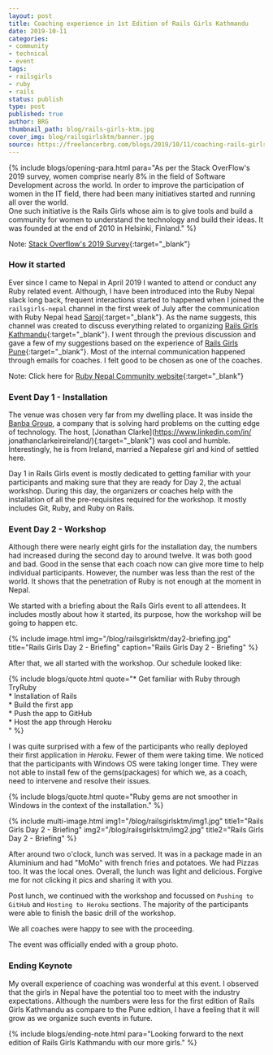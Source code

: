 ```yaml
---
layout: post
title: Coaching experience in 1st Edition of Rails Girls Kathmandu
date: 2019-10-11
categories:
- community
- technical
- event
tags:
- railsgirls
- ruby
- rails
status: publish
type: post
published: true
author: BRG
thumbnail_path: blog/rails-girls-ktm.jpg
cover_img: blog/railsgirlsktm/banner.jpg
source: https://freelancerbrg.com/blogs/2019/10/11/coaching-rails-girls-ktm/
---
```


{% include blogs/opening-para.html
            para="As per the Stack OverFlow's 2019 survey, women comprise nearly 8% in the field of Software Development across the world. In order to improve the participation of women in the IT field, there had been many initiatives started and running all over the world.
            <br>One such initiative is the Rails Girls whose aim is to give tools and build a community for women to understand the technology and build their ideas. It was founded at the end of 2010 in Helsinki, Finland."
%}

Note: [Stack Overflow's 2019 Survey](https://insights.stackoverflow.com/survey/2019#developer-profile-_-gender){:target="_blank"}

### How it started

Ever since I came to Nepal in April 2019 I wanted to attend or conduct any Ruby related event. Although, I have been introduced
into the Ruby Nepal slack long back, frequent interactions started to happened when I joined the `railsgirls-nepal` channel in the first week of July after the communication with Ruby Nepal head [Saroj](https://twitter.com/zoraslapen){:target="_blank"}.
As the name suggests, this channel was created to discuss everything related to organizing [Rails Girls Kathmandu](http://railsgirls.com/kathmandu){:target="_blank"}. I went through the previous discussion and gave a few of my suggestions based on the experience of [Rails Girls Pune](http://railsgirls.com/pune){:target="_blank"}. Most of the internal communication happened through emails for coaches. I felt good to be chosen as one of the coaches.

Note: Click here for [Ruby Nepal Community website](http://rubynepal.org){:target="_blank"}

### Event Day 1 - Installation

The venue was chosen very far from my dwelling place. It was inside the [Banba Group](https://www.banbagroup.com/), a company that
is solving hard problems on the cutting edge of technology. The host, [Jonathan Clarke](https://www.linkedin.com/in/
jonathanclarkeireireland/){:target="_blank"} was cool and humble. Interestingly, he is from Ireland, married a Nepalese girl and kind of settled here.

Day 1 in Rails Girls event is mostly dedicated to getting familiar with your participants and making sure that they are ready for Day 2, the actual workshop. During this day, the organizers or coaches help with the installation of all the pre-requisites required for the workshop. It mostly includes Git, Ruby, and Ruby on Rails.

### Event Day 2 - Workshop

Although there were nearly eight girls for the installation day, the numbers had increased during the second day to around twelve.
It was both good and bad. Good in the sense that each coach now can give more time to help individual participants. However, the number was less than the rest of the world. It shows that the penetration of Ruby is not enough at the moment in Nepal.

We started with a briefing about the Rails Girls event to all attendees. It includes mostly about how it started, its purpose, how the workshop will be going to happen etc.

{% include image.html
           img="/blog/railsgirlsktm/day2-briefing.jpg"
           title="Rails Girls Day 2 - Briefing"
           caption="Rails Girls Day 2 - Briefing"
%}

After that, we all started with the workshop. Our schedule looked like:

{% include blogs/quote.html
           quote="* Get familiar with Ruby through TryRuby<br>
                  * Installation of Rails<br>
                  * Build the first app<br>
                  * Push the app to GitHub<br>
                  * Host the app through Heroku<br>"
%}

I was quite surprised with a few of the participants who really deployed their first application in _Heroku_. Fewer of them were taking time. We noticed that the participants with Windows OS were taking longer time. They were not able to install few of the gems(packages) for which we, as a coach, need to intervene and resolve their issues.

{% include blogs/quote.html
           quote="Ruby gems are not smoother in Windows in the context of the installation."
%}

{% include multi-image.html
           img1="/blog/railsgirlsktm/img1.jpg"
           title1="Rails Girls Day 2 - Briefing"
           img2="/blog/railsgirlsktm/img2.jpg"
           title2="Rails Girls Day 2 - Briefing"
%}

After around two o'clock, lunch was served. It was in a package made in an Aluminium and had "MoMo" with french fries and potatoes.
We had Pizzas too. It was the local ones. Overall, the lunch was light and delicious. Forgive me for not clicking it pics and sharing it with you.

Post lunch, we continued with the workshop and focussed on `Pushing to GitHub` and `Hosting to Heroku` sections. The majority of the participants were able to finish the basic drill of the workshop.

We all coaches were happy to see with the proceeding.

The event was officially ended with a group photo.

### Ending Keynote

My overall experience of coaching was wonderful at this event. I observed that the girls in Nepal have the potential too to meet with the industry expectations. Although the numbers were less for the first edition of Rails Girls Kathmandu as compare to the Pune edition, I have a feeling that it will grow as we organize such events in future.

{% include blogs/ending-note.html
           para="Looking forward to the next edition of Rails Girls Kathmandu with our more girls."
%}
